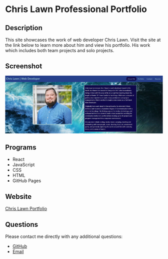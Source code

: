 # Chris Lawn Professional Portfolio

## **Description**
This site showcases the work of web developer Chris Lawn.  Visit the site at the link below to learn more about him and view his portfolio.  His work which includes both team projects and solo projects.

## **Screenshot**
![Chris Lawn Portfolio screenshot](./src/assets/images/screenshot/chris-lawn-portfolio-screenshot.jpg)

## **Programs**
* React
* JavaScript
* CSS
* HTML
* GitHub Pages

## **Website**
[Chris Lawn Portfolio](http://ChristopherLawn.github.io/react-portfolio)

## **Questions**
Please contact me directly with any additional questions:
* [GitHub](https://github.com/ChristopherLawn)
* [Email](mailto:christopher.d.lawn@gmail.com)